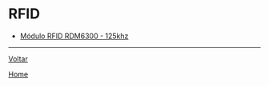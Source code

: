 # RFID

* [Módulo RFID RDM6300 - 125khz](./rdm6300_125khz.md)

---
[Voltar](./../index.md)

[Home](https://lpae.github.io/)


